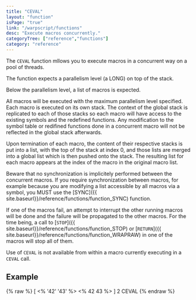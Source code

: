 ```yaml
---
title: "CEVAL"
layout: "function"
isPage: "true"
link: "/warpscript/functions"
desc: "Execute macros concurrently."
categoryTree: ["reference","functions"]
category: "reference"
---
```

 
The `CEVAL` function mllows you to execute macros in a concurrent way on a pool of threads.

The function expects a parallelism level (a LONG) on top of the stack.

Below the parallelism level, a list of macros is expected.

All macros will be executed with the maximum parallelism level specified. Each macro is executed on its own stack. The context of the global stack is replicated to each of those stacks so each macro will have access to the existing symbols and the redefined functions. Any modification to the symbol table or redifined functions done in a concurrent macro will not be reflected in the global stack afterwards.

Upon termination of each macro, the content of their respective stacks is put into a list, with the top of the stack at index 0, and those lists are merged into a global list which is then pushed onto the stack. The resulting list for each macro appears at the index of the macro in the original macro list.

Beware that no synchronization is implicitely performed between the concurrent macros. If you require synchronization between macros, for example because you are modifying a list accessible by all macros via a symbol, you MUST use the [SYNC]({{ site.baseurl}}/reference/functions/function_SYNC) function.

If one of the macros fail, an attempt to interrupt the other running macros will be done and the failure will be propagated to the other macros. For the time being, a call to [`STOP`]({{ site.baseurl}}/reference/functions/function_STOP) or [`RETURN`]({{ site.baseurl}}/reference/functions/function_WRAPRAW) in one of the macros will stop all of them.

Use of `CEVAL` is not available from within a macro currently executing in a `CEVAL` call.

## Example ##

{% raw %}
<warp10-warpscript-widget backend="{{backend}}"  exec-endpoint="{{execEndpoint}}">[
<% '42' '43' %>
<% 42 43 %>
] 2 CEVAL
</warp10-warpscript-widget>
{% endraw %}        
